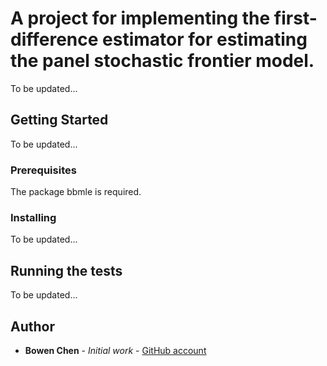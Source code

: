 # A project for implementing the first-difference estimator for estimating the panel stochastic frontier model. 

To be updated...

## Getting Started

To be updated...

### Prerequisites

The package bbmle is required. 

### Installing

To be updated...

## Running the tests

To be updated...


## Author

* **Bowen Chen** - *Initial work* - [GitHub account](https://https://github.com/cbw1243)

